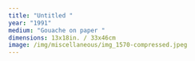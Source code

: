 ```yaml
---
title: "Untitled "
year: "1991"
medium: "Gouache on paper "
dimensions: 13x18in. / 33x46cm
image: /img/miscellaneous/img_1570-compressed.jpeg
---
```




